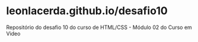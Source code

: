 # leonlacerda.github.io/desafio10

Repositório do desafio 10 do curso de HTML/CSS - Módulo 02 do Curso em Video
